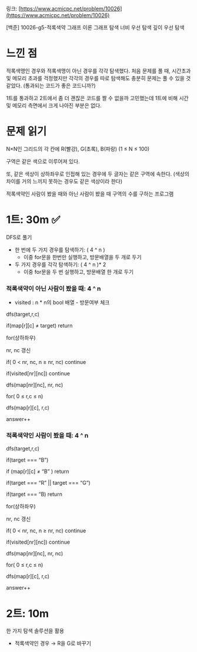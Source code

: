링크: [https://www.acmicpc.net/problem/10026](https://www.acmicpc.net/problem/10026)

[백준] 10026-g5-적록색약 그래프 이론 그래프 탐색 너비 우선 탐색 깊이 우선 탐색

# 느낀 점

적록색맹인 경우와 적록색맹이 아닌 경우를 각각 탐색했다. 처음 문제를 풀 때, 시간초과 및 메모리 초과를 걱정했지만 각각의 경우를 따로 탐색해도 충분히 문제는 풀 수 있을 것 같았다. (통과되는 코드가 좋은 코드니까?)

1트를 통과하고 2트에서 좀 더 괜찮은 코드를 짤 수 없을까 고민했는데 1트에 비해 시간 및 메모리 측면에서 크게 나아진 부분은 없다.

# 문제 읽기

N×N인 그리드의 각 칸에 R(빨강), G(초록), B(파랑) (1 ≤ N ≤ 100)

구역은 같은 색으로 이루어져 있다.

또, 같은 색상이 상하좌우로 인접해 있는 경우에 두 글자는 같은 구역에 속한다. (색상의 차이를 거의 느끼지 못하는 경우도 같은 색상이라 한다)

적록색약인 사람이 봤을 때와 아닌 사람이 봤을 때 구역의 수를 구하는 프로그램

# 1트: 30m ✅

DFS로 풀기

- 한 번에 두 가지 경우를 탐색하기: ( 4 ^ n )
  - 이중 for문을 한번만 실행하고, 방문배열을 두 개로 두기
- 두 가지 경우를 각각 탐색하기: ( 4 ^ n )\* 2
  - 이중 for문을 두 번 실행하고, 방문배열 한 개로 두기

### 적록색약이 아닌 사람이 봤을 때: 4 ^ n

- visited : n \* n의 bool 배열 - 방문여부 체크

dfs(target,r,c)

if(map[r][c] ≠ target) return

for(상하좌우)

nr, nc 갱신

if( 0 < nr, nc, n ≥ nr, nc) continue

if(visited[nr][nc]) continue

dfs(map[nr][nc], nr, nc)

for( 0 ≤ r,c ≤ n)

dfs(map[r][c], r,c)

answer++

### 적록색약인 사람이 봤을 때: 4 ^ n

dfs(target,r,c)

if(target === “B”)

if (map[r][c] ≠ “B” ) return

if(target === “R” || target === “G”)

if(target === “B) return

for(상하좌우)

nr, nc 갱신

if( 0 < nr, nc, n ≥ nr, nc) continue

if(visited[nr][nc]) continue

dfs(map[nr][nc], nr, nc)

for( 0 ≤ r,c ≤ n)

dfs(map[r][c], r,c)

answer++

# 2트: 10m

한 가지 탐색 솔루션을 활용

- 적록색약인 경우 → R을 G로 바꾸기
